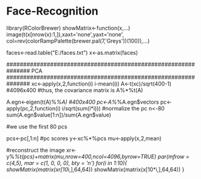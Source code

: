 # Face-Recognition

library(RColorBrewer)
showMatrix<-function(x,...)
image(t(x[nrow(x):1,]),xaxt='none',yaxt='none',
col=rev(colorRampPalette(brewer.pal(7,'Greys'))(100)),...)

faces<-read.table("E:/faces.txt")
x<-as.matrix(faces)

###############################################################
PCA
###############################################################
xc<-apply(x,2,function(i) i-mean(i)) 
A<-t(xc)/sqrt(400-1)   #4096x400
#thus, the covariance matrix is A%*%t(A)

A.egn<-eigen(t(A)%*%A)   #400x400
pc<-A%*%A.egn$vectors
pc<-apply(pc,2,function(i) i/sqrt(sum(i*i)))  #normalize the pc
n<-80
sum(A.egn$value[1:n])/sum(A.egn$value)

#we use the first 80 pcs

pcs<-pc[,1:n] 
#pc scores
y<-xc%*%pcs
mu<-apply(x,2,mean)

#reconstruct the image
xr<-y%*%t(pcs)+matrix(mu,nrow=400,ncol=4096,byrow=TRUE)
par(mfrow = c(4,5), mar = c(1, 0, 0, 0), bty = 'n')
for(i in 1:10){
showMatrix(matrix(xr[10*i,],64,64))
showMatrix(matrix(x[10*i,],64,64))
}


